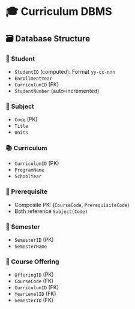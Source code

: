 # 🎓 Curriculum DBMS 

## 🗃️ Database Structure

### 👤 Student
- `StudentID` (computed): Format `yy-cc-nnn`
- `EnrollmentYear`
- `CurriculumID` (FK)
- `StudentNumber` (auto-incremented)

### 📘 Subject
- `Code` (PK)
- `Title`
- `Units`

### 📚 Curriculum
- `CurriculumID` (PK)
- `ProgramName`
- `SchoolYear`

### 🔄 Prerequisite
- Composite PK: (`CourseCode`, `PrerequisiteCode`)
- Both reference `Subject(Code)`

### 📘 Semester
- `SemesterID` (PK)
- `SemesterName`

### 📘 Course Offering
- `OfferingID` (PK)
- `CourseCode` (FK)
- `CurriculumID` (FK)
- `YearLevelID` (FK)
- `SemesterID` (FK)
